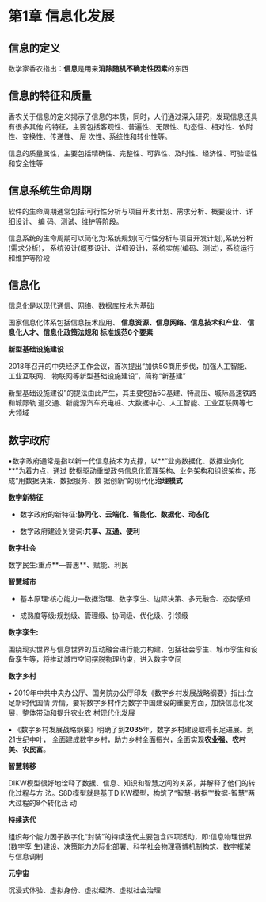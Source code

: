 # 第1章 信息化发展

## 信息的定义

数学家香农指出：**信息**是用来**消除随机不确定性因素**的东西

## **信息的特征和质量**

香农关于信息的定义揭示了信息的本质，同时，人们通过深入研究，发现信息还具有很多其他 的特征，主要包括客观性、普遍性、无限性、动态性、相对性、依附性、变换性、传递性、 层 次性、系统性和转化性等。

 信息的质量属性，主要包括精确性、完整性、可靠性、及时性、经济性、可验证性和安全性等

## 信息系统生命周期

软件的生命周期通常包括:可行性分析与项目开发计划、需求分析、概要设计、详细设计、 编 码、测试、维护等阶段。

信息系统的生命周期可以简化为:系统规划(可行性分析与项目开发计划),系统分析(需求分析)， 系统设计(概要设计、详细设计)，系统实施(编码、测试)，系统运行和维护等阶段

##  信息化

信息化是以现代通信、网络、数据库技术为基础

国家信息化体系包括信息技术应用、 **信息资源、信息网络、信息技术和产业、 信息化人才、信息化政策法规和 标准规范6个要素**

**新型基础设施建设**

2018年召开的中央经济工作会议，首次提出“加快5G商用步伐，加强人工智能、工业互联网、 物联网等新型基础设施建设”，简称“新基建”

新型基础设施建设”的提法由此产生，其主要包括5G基建、特高压、城际高速铁路和城际轨 道交通、新能源汽车充电桩、大数据中心、人工智能、工业互联网等七大领域

##  数字政府

•数字政府通常是指以新一代信息技术为支撑，以**“业务数据化、数据业务化**”为着力点，通过 数据驱动重塑政务信息化管理架构、业务架构和组织架构，形成“用数据决策、数据服务、数 据创新”的现代化**治理模式**

**数字新特征**

+  数字政府的新特征:**协同化、云端化、智能化、数据化、动态化** 

+ 数字政府建设关键词:**共享、互通、便利**

**数字社会**

数字民生:重点**—普惠**、赋能、利民

**智慧城市** 

+ 基本原理:核心能力—数据治理、数字孪生、边际决策、多元融合、态势感知 

+ 成熟度等级:规划级、管理级、协同级、优化级、引领级

**数字孪生:**

围绕现实世界与信息世界的互动融合进行能力构建，包括社会孪生、城市孪生和设 备孪生等，将推动城市空间摆脱物理约束，进入数字空间

**数字乡村**

• 2019年中共中央办公厅、国务院办公厅印发《数字乡村发展战略纲要》指出:立足新时代国情 弄情，要将数字乡村作为数字中国建设的重要方面，加快信息化发展，整体带动和提升农业农 村现代化发展

• 《数字乡村发展战略纲要》明确了到**2035**年，数字乡村建设取得长足进展。到21世纪中叶， 全面建成数字乡村，助力乡村全面振兴，全面实现**农业强、农村美、农民富**。

**智慧转移**

DIKW模型很好地诠释了数据、信息、知识和智慧之间的关系，并解释了他们的转化过程与方 法。S8D模型就是基于DIKW模型，构筑了“智慧-数据”“数据-智慧”两大过程的8个转化活 动

**持续迭代**

组织每个能力因子数字化“封装”的持续迭代主要包含四项活动，即:信息物理世界(数字孪 生)建设、决策能力边际化部署、科学社会物理赛博机制构筑、数字框架与信息调制

**元宇宙**

沉浸式体验、虚拟身份、虚拟经济、虚拟社会治理